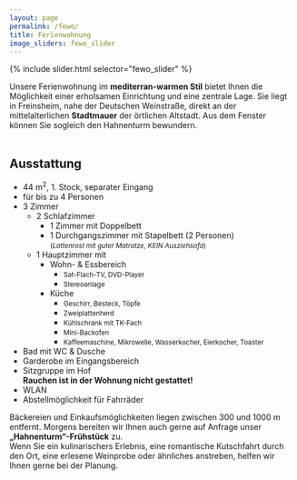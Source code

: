 ```yaml
---
layout: page
permalink: /fewo/
title: Ferienwohnung
image_sliders: fewo_slider
---
```


<div class="align-right" style="width: 66%">
{% include slider.html selector="fewo_slider" %}
</div>

Unsere Ferienwohnung im **mediterran-warmen Stil** bietet Ihnen die Möglichkeit einer erholsamen Einrichtung und eine zentrale Lage. Sie liegt in Freinsheim, nahe der Deutschen Weinstraße, direkt an der mittelalterlichen **Stadtmauer** der örtlichen Altstadt. Aus dem Fenster können Sie sogleich den Hahnenturm bewundern.
<br/><br/>

## Ausstattung
- 44 m<sup>2</sup>, 1. Stock, separater Eingang
- für bis zu 4 Personen
- 3 Zimmer
  - 2 Schlafzimmer
    - 1 Zimmer mit Doppelbett
    - 1 Durchgangszimmer mit Stapelbett (2 Personen) <br/> <small>(*Lattenrost mit guter Matratze, KEIN Ausziehsofa*)</small>
  - 1 Hauptzimmer mit
    - Wohn- & Essbereich
      - <small>Sat-Flach-TV, DVD-Player</small>
      - <small>Stereoanlage</small>
    - Küche
      - <small>Geschirr, Besteck, Töpfe</small>
      - <small>Zweiplattenherd</small>
      - <small>Kühlschrank mit TK-Fach</small>
      - <small>Mini-Backofen</small>
      - <small>Kaffeemaschine, Mikrowelle, Wasserkocher, Eierkocher, Toaster</small>
- Bad mit WC & Dusche
- Garderobe im Eingangsbereich
- Sitzgruppe im Hof <br/>
  **Rauchen ist in der Wohnung nicht gestattet!**
- WLAN
- Abstellmöglichkeit für Fahrräder

Bäckereien und Einkaufsmöglichkeiten liegen zwischen 300 und 1000 m entfernt. Morgens bereiten wir Ihnen auch gerne auf Anfrage unser **„Hahnenturm“-Frühstück** zu.\
Wenn Sie ein kulinarischers Erlebnis, eine romantische Kutschfahrt durch den Ort, eine erlesene Weinprobe oder ähnliches anstreben, helfen wir Ihnen gerne bei der Planung.
